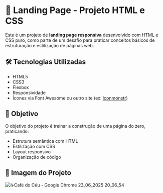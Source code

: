# 🚀 Landing Page - Projeto HTML e CSS

Este é um projeto de **landing page responsiva** desenvolvido com HTML e CSS puro, como parte de um desafio para praticar conceitos básicos de estruturação e estilização de páginas web.

## 🛠 Tecnologias Utilizadas

- HTML5
- CSS3
- Flexbox
- Responsividade 
- Ícones via Font Awesome ou outro site (ex: [Iconmonstr](https://iconmonstr.com))

## 🎯 Objetivo

O objetivo do projeto é treinar a construção de uma página do zero, praticando:
- Estrutura semântica com HTML
- Estilização com CSS
- Layout responsivo
- Organização de código

## 📸 Imagem do Projeto

![☕Café do Céu - Google Chrome 23_06_2025 20_06_54](https://github.com/user-attachments/assets/655f8e66-a9df-4f45-845d-f1d7ca01904e)

